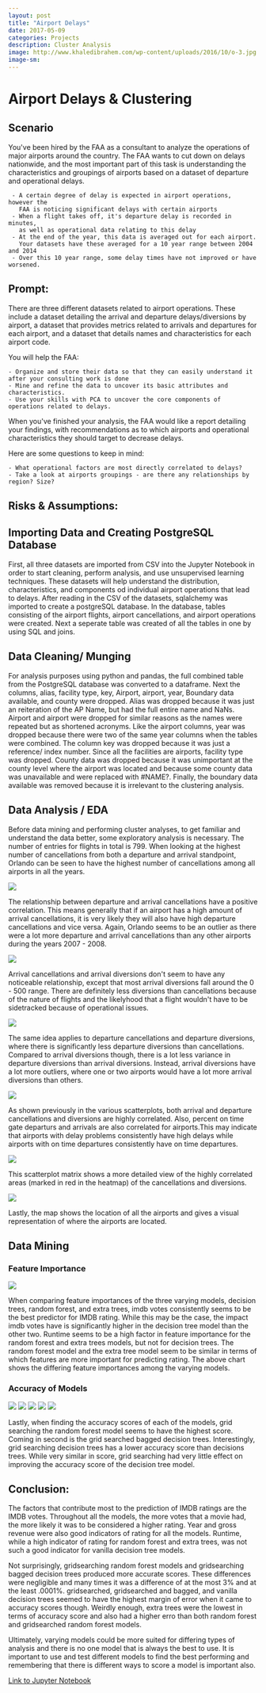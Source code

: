 ```yaml
---
layout: post
title: "Airport Delays"
date: 2017-05-09
categories: Projects
description: Cluster Analysis
image: http://www.khaledibrahem.com/wp-content/uploads/2016/10/o-3.jpg
image-sm:
---
```


# Airport Delays & Clustering

## Scenario

You've been hired by the FAA as a consultant to analyze the operations of major airports around the country. The FAA wants to cut down on delays nationwide, and the most important part of this task is understanding the characteristics and groupings of airports based on a dataset of departure and operational delays.

     - A certain degree of delay is expected in airport operations, however the 
       FAA is noticing significant delays with certain airports
     - When a flight takes off, it's departure delay is recorded in minutes, 
       as well as operational data relating to this delay
     - At the end of the year, this data is averaged out for each airport. 
       Your datasets have these averaged for a 10 year range between 2004 and 2014
     - Over this 10 year range, some delay times have not improved or have worsened.

## Prompt: 

There are three different datasets related to airport operations. These include a dataset detailing the arrival and departure delays/diversions by airport, a dataset that provides metrics related to arrivals and departures for each airport, and a dataset that details names and characteristics for each airport code.

You will help the FAA:

    - Organize and store their data so that they can easily understand it after your consulting work is done
    - Mine and refine the data to uncover its basic attributes and characteristics.
    - Use your skills with PCA to uncover the core components of operations related to delays.

When you've finished your analysis, the FAA would like a report detailing your findings, with recommendations as to which airports and operational characteristics they should target to decrease delays.

Here are some questions to keep in mind:

    - What operational factors are most directly correlated to delays?
    - Take a look at airports groupings - are there any relationships by region? Size?


## Risks & Assumptions: 


## Importing Data and Creating PostgreSQL Database

First, all three datasets are imported from CSV into the Jupyter Notebook in order to start cleaning, perform analysis, and use unsupervised learning techniques. These datasets will help understand the distribution, characteristics, and components od individual airport operations that lead to delays. After reading in the CSV of the datasets, sqlalchemy was imported to create a postgreSQL database. In the database, tables consisting of the airport flights, airport cancellations, and airport operations were created. Next a seperate table was created of all the tables in one by using SQL and joins. 

## Data Cleaning/ Munging

For analysis purposes using python and pandas, the full combined table from the PostgreSQL database was converted to a dataframe. Next the columns, alias, facility type, key, Airport, airport, year, Boundary data available, and county were dropped. Alias was dropped because it was just an reiteration of the AP Name, but had the full entire name and NaNs. Airport and airport were dropped for similar reasons as the names were repeated but as shortened acronyms. Like the airport columns, year was dropped because there were two of the same year columns when the tables were combined. The column key was dropped because it was just a reference/ index number. Since all the facilities are airports, facility type was dropped. County data was dropped because it was unimportant at the county level where the airport was located and because some county data was unavailable and were replaced with #NAME?. Finally, the boundary data available was removed because it is irrelevant to the clustering analysis.

## Data Analysis / EDA

Before data mining and performing cluster analyses, to get familiar and understand the data better, some exploratory analysis is necessary. The number of entries for flights in total is 799. When looking at the highest number of cancellations from both a departure and arrival standpoint, Orlando can be seen to have the highest number of cancellations among all airports in all the years. 

<img src='https://github.com/AndrewJeong89/AndrewJeong89.github.io/blob/master/_posts/Images/Airport%20-%20Clustering/arrival%20vs%20departure%20cancellations.png?raw=true' >

The relationship between departure and arrival cancellations have a positive correlation. This means generally that if an airport has a high amount of arrival cancellations, it is very likely they will also have high departure cancellations and vice versa. Again, Orlando seems to be an outlier as there were a lot more departure and arrival cancellations than any other airports during the years 2007 - 2008. 

<img src='https://github.com/AndrewJeong89/AndrewJeong89.github.io/blob/master/_posts/Images/Airport%20-%20Clustering/arrival%20can%20vs%20arrival%20div.png?raw=true' >

Arrival cancellations and arrival diversions don't seem to have any noticeable relationship, except that most arrival diversions fall around the 0 - 500 range. There are definitely less diversions than cancellations because of the nature of flights and the likelyhood that a flight wouldn't have to be sidetracked because of operational issues. 

<img src='https://github.com/AndrewJeong89/AndrewJeong89.github.io/blob/master/_posts/Images/Airport%20-%20Clustering/dept%20can%20vs%20dept%20div.png?raw=true' >

The same idea applies to departure cancellations and departure diversions, where there is significantly less departure diversions than cancellations. Compared to arrival diversions though, there is a lot less variance in departure diversions than arrival diversions. Instead, arrival diversions have a lot more outliers, where one or two airports would have a lot more arrival diversions than others. 

<img src='https://github.com/AndrewJeong89/AndrewJeong89.github.io/blob/master/_posts/Images/Airport%20-%20Clustering/heatmap-%20airport.png?raw=true' >

As shown previously in the various scatterplots, both arrival and departure cancellations and diversions are highly correlated. Also, percent on time gate departurs and arrivals are also correlated for airports.This may indicate that airports with delay problems consistently have high delays while airports with on time departures consistently have on time departures.

<img src='https://github.com/AndrewJeong89/AndrewJeong89.github.io/blob/master/_posts/Images/Airport%20-%20Clustering/relationship%20matrix.png?raw=true' >

This scatterplot matrix shows a more detailed view of the highly correlated areas (marked in red in the heatmap) of the cancellations and diversions. 

<img src='https://github.com/AndrewJeong89/AndrewJeong89.github.io/blob/master/_posts/Images/Airport%20-%20Clustering/map%20of%20locations.png?raw=true' >

Lastly, the map shows the location of all the airports and gives a visual representation of where the airports are located. 

## Data Mining



### Feature Importance

<img src= 'https://github.com/AndrewJeong89/AndrewJeong89.github.io/blob/master/_posts/Images/Airport%20-%20Clustering/PCA%20cumulative%20variance%20exp.png?raw=true'>

When comparing feature importances of the three varying models, decision trees, random forest, and extra trees, imdb votes consistently seems to be the best predictor for IMDB rating. While this may be the case, the impact imdb votes have is significantly higher in the decision tree model than the other two. Runtime seems to be a high factor in feature importance for the random forest and extra trees models, but not for decision trees. The random forest model and the extra tree model seem to be similar in terms of which features are more important for predicting rating. The above chart shows the differing feature importances among the varying models. 

### Accuracy of Models

<img src= 'https://github.com/AndrewJeong89/AndrewJeong89.github.io/blob/master/_posts/Images/Airport%20-%20Clustering/pc1%20vs%20pc2.png?raw=true'>

<img src= 'https://github.com/AndrewJeong89/AndrewJeong89.github.io/blob/master/_posts/Images/Airport%20-%20Clustering/pc1%2C%20pc2%2C%20pc3%20outcomes.png?raw=true'>

<img src= 'https://github.com/AndrewJeong89/AndrewJeong89.github.io/blob/master/_posts/Images/Airport%20-%20Clustering/kmeans%20by%20airport.png?raw=true'>

<img src= 'https://github.com/AndrewJeong89/AndrewJeong89.github.io/blob/master/_posts/Images/Airport%20-%20Clustering/dbscan.png?raw=true'>

<img src= 'https://github.com/AndrewJeong89/AndrewJeong89.github.io/blob/master/_posts/Images/Airport%20-%20Clustering/heirarchical.png?raw=true'>



Lastly, when finding the accuracy scores of each of the models, grid searching the random forest model seems to have the highest score. Coming in second is the grid searched bagged decision trees. Interestingly, grid searching decision trees has a lower accuracy score than decisions trees. While very similar in score, grid searching had very little effect on improving the accuracy score of the decision tree model. 

## Conclusion:

The factors that contribute most to the prediction of IMDB ratings are the IMDB votes. Throughout all the models, the more votes that a movie had, the more likely it was to be considered a higher rating. Year and gross revenue were also good indicators of rating for all the models. Runtime, while a high indicator of rating for random forest and extra trees, was not such a good indicator for vanilla decision tree models. 

Not surprisingly, gridsearching random forest models and gridsearching bagged decision trees produced more accurate scores. These differences were negligible and many times it was a difference of at the most 3% and at the least .0001%. gridsearched, gridsearched and bagged, and vanilla decision trees seemed to have the highest margin of error when it came to accuracy scores though. Weirdly enough, extra trees were the lowest in terms of accuracy score and also had a higher erro than both random forest and gridsearched random forest models.

Ultimately, varying models could be more suited for differing types of analysis and there is no one model that is always the best to use. It is important to use and test different models to find the best performing and remembering that there is different ways to score a model is important also. 


[Link to Jupyter Notebook](https://github.com/AndrewJeong89/GA-DSI/blob/master/projects/projects-weekly/project-07/starter-code/project7-%20Airport%20-%20AJ.ipynb)
